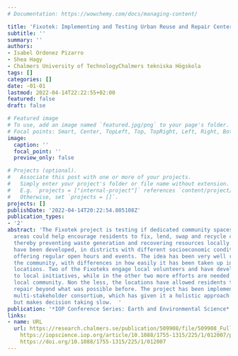 ```yaml
---
# Documentation: https://wowchemy.com/docs/managing-content/

title: 'Fixotek: Implementing and Testing Urban Reuse and Repair Centers in Sweden'
subtitle: ''
summary: ''
authors:
- Isabel Ordonez Pizarro
- Shea Hagy
- Chalmers University of TechnologyChalmers tekniska Högskola
tags: []
categories: []
date: -01-01
lastmod: 2022-04-14T22:22:55+02:00
featured: false
draft: false

# Featured image
# To use, add an image named `featured.jpg/png` to your page's folder.
# Focal points: Smart, Center, TopLeft, Top, TopRight, Left, Right, BottomLeft, Bottom, BottomRight.
image:
  caption: ''
  focal_point: ''
  preview_only: false

# Projects (optional).
#   Associate this post with one or more of your projects.
#   Simply enter your project's folder or file name without extension.
#   E.g. `projects = ["internal-project"]` references `content/project/deep-learning/index.md`.
#   Otherwise, set `projects = []`.
projects: []
publishDate: '2022-04-14T20:22:54.805108Z'
publication_types:
- '2'
abstract: 'The Fixotek project is testing if dedicated community spaces in residential
  areas could help encourage residents to fix, lend, swap and recycle consumer products,
  thereby preventing waste generation and recovering resources locally. Four Fixoteks
  have been developed, in districts with different socioeconomic conditions in Gothenburg,
  offering regular open hours and events. The idea has been very well received by
  the community, with differences in how easily it has been taken up in some of the
  locations. Two of the Fixoteks engage local volunteers and have developed closer
  to local initiatives, while in the other two more efforts are needed to engage the
  local community. Non the less, the locations have allowed residents to reuse and
  repair beyond what was possible before. The project has been implemented with a
  multi-stakeholder consortium, which has given it a holistic approach to the implementation,
  but makes decision taking slow.  '
publication: '*IOP Conference Series: Earth and Environmental Science*'
links:
- name: URL
  url: https://research.chalmers.se/publication/509908/file/509908_Fulltext.pdf FULLTEXT
    https://iopscience.iop.org/article/10.1088/1755-1315/225/1/012007/pdf https://research.chalmers.se/publication/509908
    https://doi.org/10.1088/1755-1315/225/1/012007
---
```

